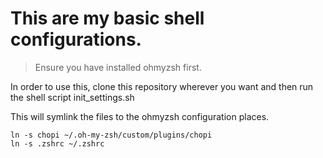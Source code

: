 # This are my basic shell configurations.

> Ensure you have installed ohmyzsh first.

In order to use this, clone this repository wherever you want and then run the
shell script init_settings.sh

This will symlink the files to the ohmyzsh configuration places.

    ln -s chopi ~/.oh-my-zsh/custom/plugins/chopi
    ln -s .zshrc ~/.zshrc
